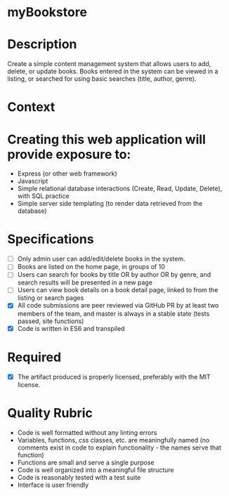 # myBookstore

# Description

Create a simple content management system that allows users to add, delete, or update books. Books entered in the system can be viewed in a listing, or searched for using basic searches (title, author, genre).

# Context

# Creating this web application will provide exposure to:

- Express (or other web framework)
- Javascript
- Simple relational database interactions (Create, Read, Update, Delete), with SQL practice
- Simple server side templating (to render data retrieved from the database)

# Specifications

 - [ ] Only admin user can add/edit/delete books in the system.
 - [ ] Books are listed on the home page, in groups of 10
 - [ ] Users can search for books by title OR by author OR by genre, and search results will be presented in a new page
 - [ ] Users can view book details on a book detail page, linked to from the listing or search pages
 - [X] All code submissions are peer reviewed via GitHub PR by at least two members of the team, and master is always in a stable state (tests passed, site functions)
 - [X] Code is written in ES6 and transpiled 

# Required

 - [X] The artifact produced is properly licensed, preferably with the MIT license.

# Quality Rubric

- Code is well formatted without any linting errors
- Variables, functions, css classes, etc. are meaningfully named (no comments exist in code to explain functionality - the names serve that function)
- Functions are small and serve a single purpose
- Code is well organized into a meaningful file structure
- Code is reasonably tested with a test suite
- Interface is user friendly
